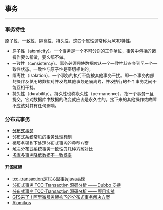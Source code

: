 ## 事务

---

### 事务特性

原子性、一致性、隔离性、持久性，这四个属性通常称为ACID特性。

* 原子性（atomicity）。一个事务是一个不可分割的工作单位，事务中包括的诸操作要么都做，要么都不做。
* 一致性（consistency）。事务必须是使数据库从一个一致性状态变到另一个一致性状态。一致性与原子性是密切相关的。
* 隔离性（isolation）。一个事务的执行不能被其他事务干扰。即一个事务内部的操作及使用的数据对并发的其他事务是隔离的，并发执行的各个事务之间不能互相干扰。
* 持久性（durability）。持久性也称永久性（permanence），指一个事务一旦提交，它对数据库中数据的改变就应该是永久性的。接下来的其他操作或故障不应该对其有任何影响。


### 分布式事务

* [分布式事务](分布式事务.md)
* [分布式系统常见的事务处理机制](https://mp.weixin.qq.com/s/ja0VRPkfHL9dtOP_PxwxKw)
* [微服务架构下处理分布式事务的典型方案](https://mp.weixin.qq.com/s/RKwvfKXIHrrkuCqOGZ4CPw)
* [解决分布式系统事务一致性的几种方案对比](https://mp.weixin.qq.com/s/kzmTKKH-t6tpJ97fa6TYPg)
* [多库多事务降低数据不一致概率](https://mp.weixin.qq.com/s/FvB-hOBT13SMfZko5iagAg)

#### 开源框架

* [tcc-transaction是TCC型事务java实现](https://github.com/changmingxie/tcc-transaction)
* [分布式事务 TCC-Transaction 源码分析 —— Dubbo 支持](https://mp.weixin.qq.com/s/WRH8C3MYSFghFopBKmshJw)
* [分布式事务 TCC-Transaction 源码分析 —— 项目实战](https://mp.weixin.qq.com/s/vPr4yMUzurtVkW3BGXit5g)
* [GTS来了！阿里微服务架构下的分布式事务解决方案](https://mp.weixin.qq.com/s/bUtu2nTs0bybnTvk-iLt6Q)
* [Atomikos](https://yq.aliyun.com/articles/39054)
